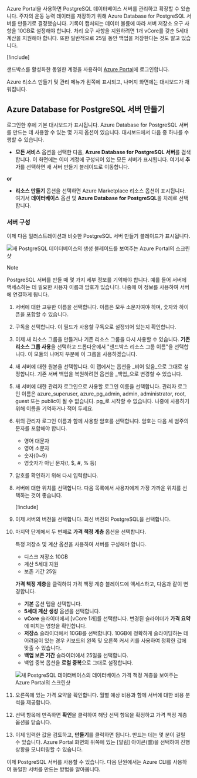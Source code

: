 Azure Portal을 사용하면 PostgreSQL 데이터베이스 서버를 관리하고 확장할 수 있습니다. 주자의 운동 능력 데이터를 저장하기 위해 Azure Database for PostgreSQL 서버를 만들기로 결정했습니다. 기록이 캡처되는 데이터 볼륨에 따라 서버 저장소 요구 사항을 10GB로 설정해야 합니다. 처리 요구 사항을 지원하려면 1개 vCore를 갖춘 5세대 계산을 지원해야 합니다. 또한 일반적으로 25일 동안 백업을 저장한다는 것도 알고 있습니다.

[!include[](../../../includes/azure-sandbox-activate.md)]

샌드박스를 활성화한 동일한 계정을 사용하여 [Azure Portal](https://portal.azure.com/learn.docs.microsoft.com?azure-portal=true)에 로그인합니다.

Azure 리소스 만들기 및 관리 메뉴가 왼쪽에 표시되고, 나머지 화면에는 대시보드가 채워집니다.

## <a name="create-an-azure-database-for-postgresql-server"></a>Azure Database for PostgreSQL 서버 만들기

로그인한 후에 기본 대시보드가 표시됩니다. Azure Database for PostgreSQL 서버를 만드는 데 사용할 수 있는 몇 가지 옵션이 있습니다. 대시보드에서 다음 중 하나를 수행할 수 있습니다.

- **모든 서비스** 옵션을 선택한 다음, **Azure Database for PostgreSQL 서버**를 검색합니다. 이 화면에는 이미 계정에 구성되어 있는 모든 서버가 표시됩니다. 여기서 **추가**를 선택하면 새 서버 만들기 블레이드로 이동합니다.

**or**

- **리소스 만들기** 옵션을 선택하면 Azure Marketplace 리소스 옵션이 표시됩니다. 여기서 **데이터베이스** 옵션 및 **Azure Database for PostgreSQL**을 차례로 선택합니다.

### <a name="configure-the-server"></a>서버 구성

이제 다음 일러스트레이션과 비슷한 PostgreSQL 서버 만들기 블레이드가 표시됩니다.

![새 PostgreSQL 데이터베이스의 생성 블레이드를 보여주는 Azure Portal의 스크린샷](../media/4-create-blade.png)

> [!NOTE]
> PostgreSQL 서버를 만들 때 몇 가지 세부 정보를 기억해야 합니다. 예를 들어 서버에 액세스하는 데 필요한 사용자 이름과 암호가 있습니다. 나중에 이 정보를 사용하여 서버에 연결하게 됩니다.

1. 서버에 대한 고유한 이름을 선택합니다. 이름은 모두 소문자여야 하며, 숫자와 하이픈을 포함할 수 있습니다.

1. 구독을 선택합니다. 이 필드가 사용할 구독으로 설정되어 있는지 확인합니다.

1. 이제 새 리소스 그룹을 만들거나 기존 리소스 그룹을 다시 사용할 수 있습니다. **기존 리소스 그룹 사용**을 선택하고 드롭다운에서 "<rgn>샌드박스 리소스 그룹 이름</rgn>"을 선택합니다. 이 모듈의 나머지 부분에 이 그룹을 사용하겠습니다.

1. 새 서버에 대한 원본을 선택합니다. 이 랩에서는 옵션을 _비어 있음_으로 그대로 설정합니다. 기존 서버 백업을 복원하려면 옵션을 _백업_으로 변경할 수 있습니다.

1. 새 서버에 대한 관리자 로그인으로 사용할 로그인 이름을 선택합니다. 관리자 로그인 이름은 azure_superuser, azure_pg_admin, admin, administrator, root, guest 또는 public이 될 수 없습니다. pg_로 시작할 수 없습니다. 나중에 사용하기 위해 이름을 기억하거나 적어 두세요.

1. 위의 관리자 로그인 이름과 함께 사용할 암호를 선택합니다. 암호는 다음 세 범주의 문자를 포함해야 합니다.
   - 영어 대문자
   - 영어 소문자
   - 숫자(0~9)
   - 영숫자가 아닌 문자(!, $, #, % 등)

1. 암호를 확인하기 위해 다시 입력합니다.

1. 서버에 대한 위치를 선택합니다. 다음 목록에서 사용자에게 가장 가까운 위치를 선택하는 것이 좋습니다.

    [!include[](../../../includes/azure-sandbox-regions-first-mention-note-friendly.md)]


1. 이제 서버의 버전을 선택합니다. 최신 버전의 PostgreSQL을 선택합니다.

1. 마지막 단계에서 두 번째로 **가격 책정 계층** 옵션을 선택합니다.

    특정 저장소 및 계산 옵션을 사용하여 서버를 구성해야 합니다.

    - 디스크 저장소 10GB
    - 계산 5세대 지원
    - 보존 기간 25일

    **가격 책정 계층**을 클릭하여 가격 책정 계층 블레이드에 액세스하고, 다음과 같이 변경합니다.

    - **기본** 옵션 탭을 선택합니다.
    - **5세대 계산 생성** 옵션을 선택합니다.
    - **vCore** 슬라이더에서 [vCore 1개]를 선택합니다. 변경된 슬라이더가 **가격 요약**에 미치는 영향을 확인합니다.
    - **저장소** 슬라이더에서 10GB를 선택합니다. 10GB에 정확하게 슬라이딩하는 데 어려움이 있는 경우 키보드의 왼쪽 및 오른쪽 커서 키를 사용하여 정확한 값에 맞출 수 있습니다.
    - **백업 보존 기간** 슬라이더에서 25일을 선택합니다.
    - 백업 중복 옵션을 **로컬 중복**으로 그대로 설정합니다.

    ![새 PostgreSQL 데이터베이스의 데이터베이스 가격 책정 계층을 보여주는 Azure Portal의 스크린샷](../media/4-azure-db-pricing-tier.png)

1. 오른쪽에 있는 가격 요약을 확인합니다. 월별 예상 비용과 함께 서버에 대한 비용 분석을 제공합니다.

1. 선택 항목에 만족하면 **확인**을 클릭하여 해당 선택 항목을 확정하고 가격 책정 계층 옵션을 닫습니다.

1. 이제 입력한 값을 검토하고, **만들기**를 클릭하면 됩니다. 만드는 데는 몇 분이 걸릴 수 있습니다. Azure Portal 화면의 위쪽에 있는 [알림] 아이콘(벨)을 선택하여 진행 상황을 모니터링할 수 있습니다.

이제 PostgreSQL 서버를 사용할 수 있습니다. 다음 단원에서는 Azure CLI를 사용하여 동일한 서버를 만드는 방법을 알아봅니다.
